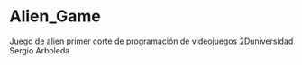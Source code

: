 # Alien_Game
 Juego de alien primer corte de programación de videojuegos 2Duniversidad Sergio Arboleda
